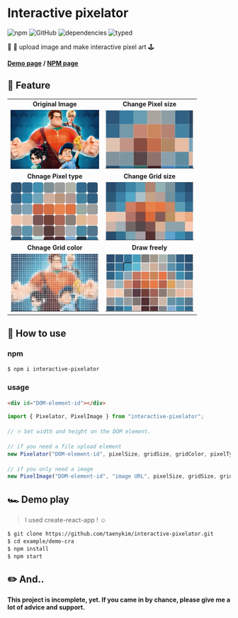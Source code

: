 # Interactive pixelator

![npm](https://img.shields.io/npm/v/interactive-pixelator)
![GitHub](https://img.shields.io/github/license/taenykim/interactive-pixelator)
![dependencies](https://img.shields.io/badge/dependencies-none-brightengreen)
![typed](https://badgen.net/badge/icon/Typed?icon=typescript&label&labelColor=555555&color=blue)

🌇 🌃 upload image and make interactive pixel art 🕹

**[Demo page](https://interactive-pixelator.vercel.app) / [NPM page](https://www.npmjs.com/package/interactive-pixelator)**

## 🌟 Feature

<table width='100%' >
<tr>
<td align="center"><strong>Original Image</strong></td>
<td align="center"><strong>Change Pixel size</strong></td>
</tr>
<tr>
<td>
<img width='200px' src="https://raw.githubusercontent.com/taenykim/interactive-pixelator/master/examples/demo-cra/public/ralph-sample.jpg"/></td>
<td>
<img width='200px' src="https://raw.githubusercontent.com/taenykim/interactive-pixelator/master/images/pixelsize1.gif"/></td>
</tr>
<tr>
<td align="center"><strong>Chnage Pixel type</strong></td>
<td align="center"><strong>Change Grid size</strong></td>
</tr>
<tr>
<td align="center">
<img width='200px' src="https://raw.githubusercontent.com/taenykim/interactive-pixelator/master/images/pixeltype1.gif">
</td>
<td align="center">
<img width='200px' src="https://raw.githubusercontent.com/taenykim/interactive-pixelator/master/images/gridsize1.gif">
</td>
</tr>
<tr>
<td align="center"><strong>Chnage Grid color</strong></td>
<td align="center"><strong>Draw freely</strong></td>
</tr>
<tr>
<td align="center">
<img width='200px' src="https://raw.githubusercontent.com/taenykim/interactive-pixelator/master/images/gridcolor1.gif">
</td>
<td align="center">
<img width='200px' src="https://raw.githubusercontent.com/taenykim/interactive-pixelator/master/images/drawing1.gif">
</td>
</tr>
</table>

## 🌈 How to use

### npm

```BASH
$ npm i interactive-pixelator
```

### usage

```html
<div id="DOM-element-id"></div>
```

```typescript
import { Pixelator, PixelImage } from "interactive-pixelator";

// 🔥 Set width and height on the DOM element.

// if you need a file upload element
new Pixelator("DOM-element-id", pixelSize, gridSize, gridColor, pixelType);

// if you only need a image
new PixelImage("DOM-element-id", "image URL", pixelSize, gridSize, gridColor, pixelType);
```

## 🏎 Demo play

> I used create-react-app ! ☺️

```BASH
$ git clone https://github.com/taenykim/interactive-pixelator.git
$ cd example/demo-cra
$ npm install
$ npm start
```

## ✏️ And..

**This project is incomplete, yet. If you came in by chance, please give me a lot of advice and support.**
